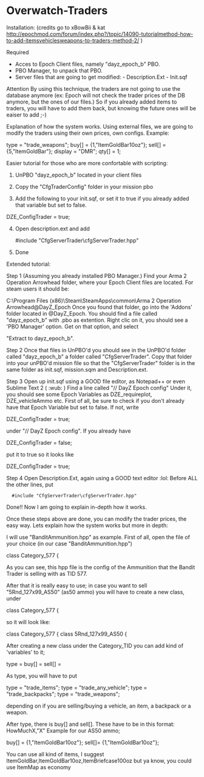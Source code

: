 Overwatch-Traders
=================

Installation:
(credits go to xBowBii & kat http://epochmod.com/forum/index.php?/topic/14090-tutorialmethod-how-to-add-itemsvehiclesweapons-to-traders-method-2/ )

Required
- Acces to Epoch Client files, namely "dayz_epoch_b" PBO.
- PBO Manager, to unpack that PBO.
- Server files that are going to get modified:
      - Description.Ext
      - Init.sqf
 
Attention
By using this technique, the traders are not going to use the database anymore (ex: Epoch will not check the trader prices of the DB anymore, but the ones of our files.)
So if you already added items to traders, you will have to add them back, but knowing the future ones will be eaiser to add ;-)
 
Explanation of how the system works.
Using external files, we are going to modify the traders using their own prices, own configs.
Example:

type = "trade_weapons"; 
buy[] = {1,"ItemGoldBar10oz"}; 
sell[] = {5,"ItemGoldBar"}; 
display = "DMR"; 
qty[] = 1; 

 
Easier tutorial for those who are more confortable with scripting:

1. UnPBO "dayz_epoch_b" located in your client files

2. Copy the "CfgTraderConfig" folder in your mission pbo

3. Add the following to your init.sqf, or set it to true if you already added that variable but set to false.

DZE_ConfigTrader = true;
 
4. Open description.ext and add

      #include "CfgServerTrader\cfgServerTrader.hpp"

5. Done
 
Extended tutorial:

Step 1 (Assuming you already installed PBO Manager.)
Find your Arma 2 Operation Arrowhead folder, where your Epoch Client files are located.
For steam users it should be:

C:\Program Files (x86)\Steam\SteamApps\common\Arma 2 Operation Arrowhead\@DayZ_Epoch
Once you found that folder, go into the 'Addons' folder located in @DayZ_Epoch.
You should find a file called "dayz_epoch_b" with .pbo as extention.
Right clic on it, you should see a 'PBO Manager' option. Get on that option, and select

"Extract to dayz_epoch_b\".
 
Step 2
Once that files in UnPBO'd you should see in the UnPBO'd folder called "dayz_epoch_b" a folder called
"CfgServerTrader". Copy that folder into your unPBO'd mission file so that the "CfgServerTrader" folder is in the same folder as init.sqf, mission.sqm and Description.ext.
 
Step 3
Open up init.sqf using a GOOD file editor, as Notepad++ or even Sublime Text 2 ( :wub: )
Find a line called "// DayZ Epoch config"
Under it, you should see some Epoch Variables as DZE_requireplot, DZE_vehicleAmmo etc.
First of all, be sure to check if you don't already have that Epoch Variable but set to false.
If not, write

DZE_ConfigTrader = true;  

under "// DayZ Epoch config".
If you already have 

DZE_ConfigTrader = false;

 put it to true so it looks like 

DZE_ConfigTrader = true;


Step 4
Open Description.Ext, again using a GOOD text editor :lol:
Before ALL the other lines, put

      #include "CfgServerTrader\cfgServerTrader.hpp"

Done!! Now I am going to explain in-depth how it works. 
 
Once these steps above are done, you can modify the trader prices, the easy way.
Lets explain how the system works but more in depth:
 

I will use "BanditAmmunition.hpp" as example.
First of all, open the file of your choice (in our case "BanditAmmunition.hpp")

class Category_577 {

As you can see, this hpp file is the config of the Ammunition that the Bandit Trader is selling with as TID 577.
 

After that it is really easy to use;
in case you want to sell "5Rnd_127x99_AS50" (as50 ammo) you will have to create a new class, under

class Category_577 {

so it will look like:

class Category_577 {
       class 5Rnd_127x99_AS50 {

After creating a new class under the Category_TID you can add kind of 'variables' to it;

type =
buy[] =
sell[] =

As type, you will have to put

type = "trade_items";
type = "trade_any_vehicle";
type = "trade_backpacks";
type = "trade_weapons";

depending on if you are selling/buying a vehicle, an item, a backpack or a weapon.
 
After type, there is buy[] and sell[].
These have to be in this format:
HowMuchX,"X"
Example for our AS50 ammo;

buy[] = {1,"ItemGoldBar10oz"};
sell[]= {1,"ItemGoldBar10oz"};

You can use all kind of items, I suggest ItemGoldBar,ItemGoldBar10oz,ItemBriefcase100oz but ya know, you could use ItemMap as economy
